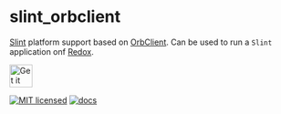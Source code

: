 # slint_orbclient

[Slint](https://slint-ui.com/) platform support based on [OrbClient](https://gitlab.redox-os.org/redox-os/orbclient). Can be used to run a `Slint` application onf [Redox](https://redox-os.org/).

<a href="https://codeberg.org/flovansl/co_sl">
    <img alt="Get it on Codeberg" src="https://get-it-on.codeberg.org/get-it-on-blue-on-white.png" height="40">
</a>

[![MIT licensed](https://img.shields.io/badge/license-MIT-blue.svg)](../../LICENSE-MIT)
[![docs](https://img.shields.io/badge/docs-latest-orange.svg)](https://flovansl.codeberg.page/snapshots/docs/co_widgets/)